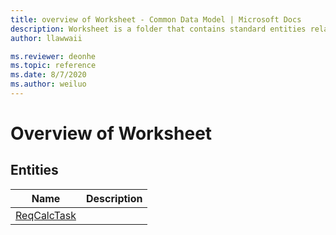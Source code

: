 ```yaml
---
title: overview of Worksheet - Common Data Model | Microsoft Docs
description: Worksheet is a folder that contains standard entities related to the Common Data Model.
author: llawwaii

ms.reviewer: deonhe
ms.topic: reference
ms.date: 8/7/2020
ms.author: weiluo
---
```


# Overview of Worksheet


## Entities

|Name|Description|
|---|---|
|[ReqCalcTask](ReqCalcTask.md)||
